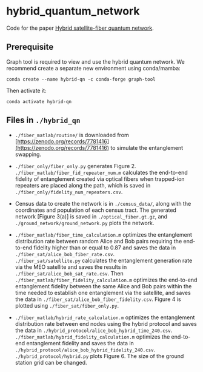 # hybrid_quantum_network
Code for the paper [Hybrid satellite-fiber quantum network](https://doi.org/10.1103/s94j-s9n6). 

## Prerequisite

Graph tool is required to view and use the hybrid quantum network. We recommend create a separate new environment using conda/mamba: 

`conda create --name hybrid-qn -c conda-forge graph-tool`

Then activate it: 

`conda activate hybrid-qn`

## Files in `./hybrid_qn`

* `./fiber_matlab/routine/` is downloaded from [https://zenodo.org/records/7781416](https://zenodo.org/records/7781416) to simulate the entanglement swapping. 

* `./fiber_only/fiber_only.py` generates Figure 2. `./fiber_matlab/fiber_fid_repeater_num.m` calculates the end-to-end fidelity of entanglement created via optical fibers when trapped-ion repeaters are placed along the path, which is saved in `./fiber_only/fidelity_num_repeaters.csv`. 

* Census data to create the network is in `./census_data/`, along with the coordinates and population of each census tract. The generated network [Figure 3(a)] is saved in `./optical_fiber.gt.gz`, and `./ground_network/ground_network.py` plots the network. 

* `./fiber_matlab/fiber_time_calculation.m` optimizes the entanglement distribution rate between random Alice and Bob pairs requiring the end-to-end fidelity higher than or equal to 0.87 and saves the data in `./fiber_sat/alice_bob_fiber_rate.csv`.  
`./fiber_sat/satellite.py` calculates the entanglement generation rate via the MEO satellite and saves the results in `./fiber_sat/alice_bob_sat_rate.csv`. Then `./fiber_matlab/fiber_fidelity_calculation.m` optimizes the end-to-end entanglement fidelity between the same Alice and Bob pairs within the time needed to establish one entanglement via the satellite, and saves the data in `./fiber_sat/alice_bob_fiber_fidelity.csv`.
Figure 4 is plotted using `./fiber_sat/fiber_only.py`. 

* `./fiber_matlab/hybrid_rate_calculation.m` optimizes the entanglement distribution rate between end nodes using the hybrid protocol and saves the data in `./hybrid_protocol/alice_bob_hybrid_time_240.csv`. 
`./fiber_matlab/hybrid_fidelity_calculation.m` optimizes the end-to-end entanglement fidelity and saves the data in `./hybrid_protocol/alice_bob_hybrid_fidelity_240.csv`. 
`./hybrid_protocol/hybrid.py` plots Figure 6. The size of the ground station grid can be changed. 




